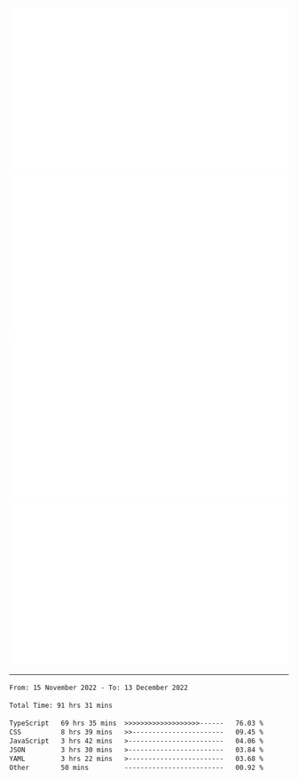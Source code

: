 <div align="center">
  
  ![](https://raw.githubusercontent.com/iaizawa0623/github-stats/master/generated/overview.svg#gh-dark-mode-only)
  ![](https://raw.githubusercontent.com/iaizawa0623/github-stats/master/generated/overview.svg#gh-light-mode-only)
  ![](https://raw.githubusercontent.com/iaizawa0623/github-stats/master/generated/languages.svg#gh-dark-mode-only)
  ![](https://raw.githubusercontent.com/iaizawa0623/github-stats/master/generated/languages.svg#gh-light-mode-only)

</div>


<!-- <a href="https://github.com/anuraghazra/github-readme-stats">
  <img src="https://github-readme-stats.vercel.app/api?username=iaizawa0623&show_icons=true&count_private=true&theme=dracula&line_height=40" />
  <img src="https://github-readme-stats.vercel.app/api/top-langs/?username=iaizawa0623&count_private=true&theme=dracula" />
</a>
 -->
***

<!--START_SECTION:waka-->

```text
From: 15 November 2022 - To: 13 December 2022

Total Time: 91 hrs 31 mins

TypeScript   69 hrs 35 mins  >>>>>>>>>>>>>>>>>>>------   76.03 %
CSS          8 hrs 39 mins   >>-----------------------   09.45 %
JavaScript   3 hrs 42 mins   >------------------------   04.06 %
JSON         3 hrs 30 mins   >------------------------   03.84 %
YAML         3 hrs 22 mins   >------------------------   03.68 %
Other        50 mins         -------------------------   00.92 %
```

<!--END_SECTION:waka-->
